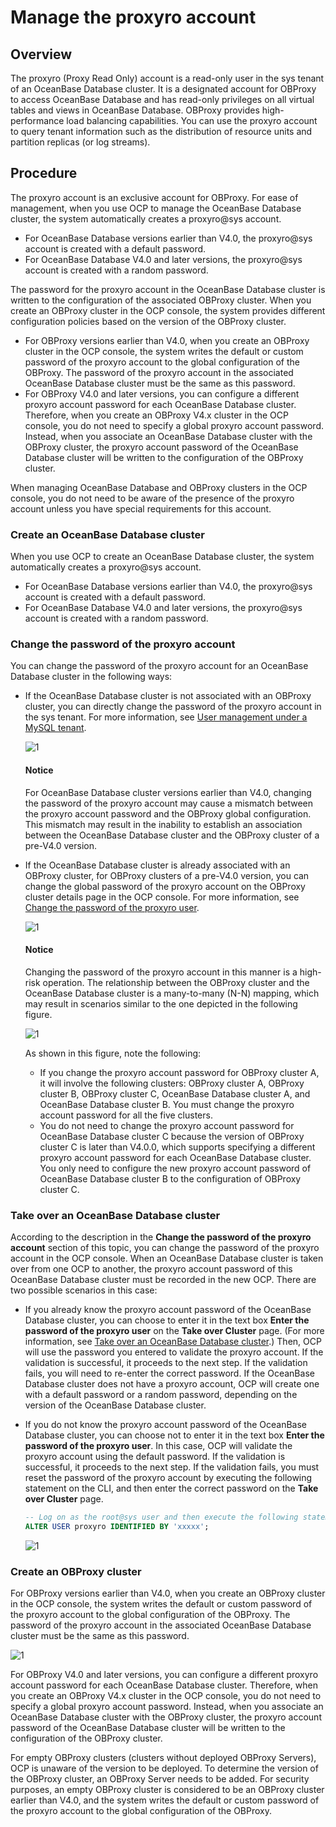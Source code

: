 # Manage the proxyro account

## Overview

The proxyro (Proxy Read Only) account is a read-only user in the sys tenant of an OceanBase Database cluster. It is a designated account for OBProxy to access OceanBase Database and has read-only privileges on all virtual tables and views in OceanBase Database. OBProxy provides high-performance load balancing capabilities. You can use the proxyro account to query tenant information such as the distribution of resource units and partition replicas (or log streams).

## Procedure

The proxyro account is an exclusive account for OBProxy. For ease of management, when you use OCP to manage the OceanBase Database cluster, the system automatically creates a proxyro@sys account.

* For OceanBase Database versions earlier than V4.0, the proxyro@sys account is created with a default password.
* For OceanBase Database V4.0 and later versions, the proxyro@sys account is created with a random password.

The password for the proxyro account in the OceanBase Database cluster is written to the configuration of the associated OBProxy cluster. When you create an OBProxy cluster in the OCP console, the system provides different configuration policies based on the version of the OBProxy cluster.

* For OBProxy versions earlier than V4.0, when you create an OBProxy cluster in the OCP console, the system writes the default or custom password of the proxyro account to the global configuration of the OBProxy. The password of the proxyro account in the associated OceanBase Database cluster must be the same as this password.
* For OBProxy V4.0 and later versions, you can configure a different proxyro account password for each OceanBase Database cluster. Therefore, when you create an OBProxy V4.x cluster in the OCP console, you do not need to specify a global proxyro account password. Instead, when you associate an OceanBase Database cluster with the OBProxy cluster, the proxyro account password of the OceanBase Database cluster will be written to the configuration of the OBProxy cluster.

When managing OceanBase Database and OBProxy clusters in the OCP console, you do not need to be aware of the presence of the proxyro account unless you have special requirements for this account.

### Create an OceanBase Database cluster

When you use OCP to create an OceanBase Database cluster, the system automatically creates a proxyro@sys account.

* For OceanBase Database versions earlier than V4.0, the proxyro@sys account is created with a default password.
* For OceanBase Database V4.0 and later versions, the proxyro@sys account is created with a random password.

### Change the password of the proxyro account

You can change the password of the proxyro account for an OceanBase Database cluster in the following ways:

* If the OceanBase Database cluster is not associated with an OBProxy cluster, you can directly change the password of the proxyro account in the sys tenant. For more information, see [User management under a MySQL tenant](../../700.tenant-functions/1200.manage-users-and-permissions-under-tenants/100.user-management-under-a-mysql-tenant.md).

   ![1](https://obbusiness-private.oss-cn-shanghai.aliyuncs.com/doc/img/ocp/420/420-en/%E7%9B%B4%E6%8E%A5%E4%BF%AE%E6%94%B9%E5%AF%86%E7%A0%81.png)

    <main id="notice" type='notice'>
    <h4>Notice</h4>
    <p>For OceanBase Database cluster versions earlier than V4.0, changing the password of the proxyro account may cause a mismatch between the proxyro account password and the OBProxy global configuration. This mismatch may result in the inability to establish an association between the OceanBase Database cluster and the OBProxy cluster of a pre-V4.0 version. </p>
    </main>

* If the OceanBase Database cluster is already associated with an OBProxy cluster, for OBProxy clusters of a pre-V4.0 version, you can change the global password of the proxyro account on the OBProxy cluster details page in the OCP console. For more information, see [Change the password of the proxyro user](../300.manage-a-obproxy-cluster/400.change-the-password-of-the-proxyro-user.md).

   ![1](https://obbusiness-private.oss-cn-shanghai.aliyuncs.com/doc/img/ocp/420/420-en/%E6%9B%B4%E6%94%B9%20proxyro%20%E5%85%A8%E5%B1%80%E5%AF%86%E7%A0%81.png)

    <main id="notice" type='notice'>
    <h4>Notice</h4>
    <p>Changing the password of the proxyro account in this manner is a high-risk operation. The relationship between the OBProxy cluster and the OceanBase Database cluster is a many-to-many (N-N) mapping, which may result in scenarios similar to the one depicted in the following figure. </p>
    </main>

   ![1](https://obbusiness-private.oss-cn-shanghai.aliyuncs.com/doc/img/ocp/420/420-en/%E5%85%B3%E8%81%94%E5%85%B3%E7%B3%BB.png)

   As shown in this figure, note the following:
  * If you change the proxyro account password for OBProxy cluster A, it will involve the following clusters: OBProxy cluster A, OBProxy cluster B, OBProxy cluster C, OceanBase Database cluster A, and OceanBase Database cluster B. You must change the proxyro account password for all the five clusters.
  * You do not need to change the proxyro account password for OceanBase Database cluster C because the version of OBProxy cluster C is later than V4.0.0, which supports specifying a different proxyro account password for each OceanBase Database cluster. You only need to configure the new proxyro account password of OceanBase Database cluster B to the configuration of OBProxy cluster C.

### Take over an OceanBase Database cluster

According to the description in the **Change the password of the proxyro account** section of this topic, you can change the password of the proxyro account in the OCP console. When an OceanBase Database cluster is taken over from one OCP to another, the proxyro account password of this OceanBase Database cluster must be recorded in the new OCP. There are two possible scenarios in this case:

* If you already know the proxyro account password of the OceanBase Database cluster, you can choose to enter it in the text box **Enter the password of the proxyro user** on the **Take over Cluster** page. (For more information, see [Take over an OceanBase Database cluster](../../600.cluster-functions/300.manage-a-cluster/400.take-over-a-cluster.md).) Then, OCP will use the password you entered to validate the proxyro account. If the validation is successful, it proceeds to the next step. If the validation fails, you will need to re-enter the correct password. If the OceanBase Database cluster does not have a proxyro account, OCP will create one with a default password or a random password, depending on the version of the OceanBase Database cluster.

* If you do not know the proxyro account password of the OceanBase Database cluster, you can choose not to enter it in the text box **Enter the password of the proxyro user**. In this case, OCP will validate the proxyro account using the default password. If the validation is successful, it proceeds to the next step. If the validation fails, you must reset the password of the proxyro account by executing the following statement on the CLI, and then enter the correct password on the **Take over Cluster** page.[](../../600.cluster-functions/300.manage-a-cluster/400.take-over-a-cluster.md)

   ```SQL
   -- Log on as the root@sys user and then execute the following statement:
   ALTER USER proxyro IDENTIFIED BY 'xxxxx';
   ```

   ![1](https://obbusiness-private.oss-cn-shanghai.aliyuncs.com/doc/img/ocp/420/420-en/%E8%BF%9E%E6%8E%A5%E9%9B%86%E7%BE%A4.png)

### Create an OBProxy cluster

For OBProxy versions earlier than V4.0, when you create an OBProxy cluster in the OCP console, the system writes the default or custom password of the proxyro account to the global configuration of the OBProxy. The password of the proxyro account in the associated OceanBase Database cluster must be the same as this password.

![1](https://obbusiness-private.oss-cn-shanghai.aliyuncs.com/doc/img/ocp/420/420-en/%E5%88%9B%E5%BB%BA%E9%9B%86%E7%BE%A4.png)

For OBProxy V4.0 and later versions, you can configure a different proxyro account password for each OceanBase Database cluster. Therefore, when you create an OBProxy V4.x cluster in the OCP console, you do not need to specify a global proxyro account password. Instead, when you associate an OceanBase Database cluster with the OBProxy cluster, the proxyro account password of the OceanBase Database cluster will be written to the configuration of the OBProxy cluster.

For empty OBProxy clusters (clusters without deployed OBProxy Servers), OCP is unaware of the version to be deployed. To determine the version of the OBProxy cluster, an OBProxy Server needs to be added. For security purposes, an empty OBProxy cluster is considered to be an OBProxy cluster earlier than V4.0, and the system writes the default or custom password of the proxyro account to the global configuration of the OBProxy.
